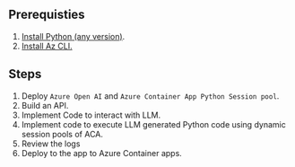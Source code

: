 ## Prerequisties
1. [Install Python (any version)](https://www.python.org/downloads/).
2. [Install Az CLI.]( https://learn.microsoft.com/en-us/cli/azure/install-azure-cli)

## Steps
1. Deploy `Azure Open AI` and `Azure Container App Python Session pool`.
2. Build an API.
3. Implement Code to interact with LLM.
4. Implement code to execute LLM generated Python code using dynamic session pools of ACA.
5. Review the logs
6. Deploy to the app to Azure Container apps.
